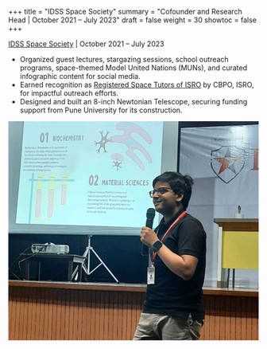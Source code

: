 +++
title = "IDSS Space Society"
summary = "Cofounder and Research Head | October 2021 – July 2023"
draft = false
weight = 30
showtoc = false
+++

[IDSS Space Society](https://www.instagram.com/idss_spacesociety/) | October 2021 – July 2023
- Organized guest lectures, stargazing sessions, school outreach programs, space-themed Model United Nations (MUNs), and curated infographic content for social media.
- Earned recognition as [Registered Space Tutors of ISRO]( https://www.isro.gov.in/spacetutor.html ) by CBPO, ISRO, for impactful outreach efforts.
- Designed and built an 8-inch Newtonian Telescope, securing funding support from Pune University for its construction.

![](/Outreach/spacesoc.jpg)